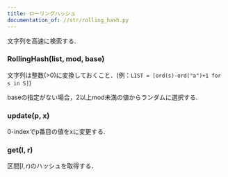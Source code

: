 ```yaml
---
title: ローリングハッシュ
documentation_of: //str/rolling_hash.py
---
```


文字列を高速に検索する.

### RollingHash(list, mod, base)

文字列は整数(>0)に変換しておくこと．(例：`LIST = [ord(s)-ord("a")+1 for s in S]`)

baseの指定がない場合，2以上mod未満の値からランダムに選択する.

### update(p, x)

0-indexでp番目の値をxに変更する.

### get(l, r)

区間$[l,r)$のハッシュを取得する．
